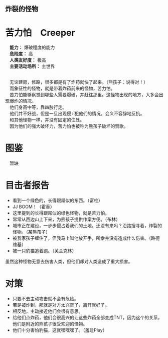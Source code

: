 ## 炸裂的怪物 ##
# 苦力怕　Creeper #
　**能力：** 爆破程度的能力</br>
　**危险度：** 高</br>
　**人类友好度：** 极高</br>
　**主要活动场所：** 主世界</br>
##  ##
　无论建房，修路，很多都是有了炸药就快了起来。（熊孩子：说得对！）</br>
　而象征性的怪物，就是带着炸药前来的怪物，苦力怕。</br>
　苦力怕能够察觉到哪些人需要爆破，并赶往那里。这怪物出现的地方，大多会出现爆炸的情况。</br>
　他们身高中等，靠四肢行走。</br>
　他们并不好战，但是一旦出现侵♀犯他们的情况。会义不容辞地反抗。</br>
　和其他怪物一样，并没有固定的住处。</br>
　因为他们的强大破坏力，苦力怕也被称为熊孩子破坏的赞歌。</br>

# 图鉴 #

　暂缺

# 目击者报告 #

- 看到一个绿色的，长得跟屌似的东西。（富柱）
- JJ BOOM！（霍香）
- 这里提到的长得跟屌似的绿色怪物，就是苦力怕。
- 常常从西边山上下来，为熊孩子提供作案方便。（布林）
- 城市正在建设，一步步侵占着我们的土地。还没有来吗？沿路搜寻着，炸裂的怪物。（某熊孩子）
- 被我家孩子缠住了，但我马上叫他放开手，所幸并没有造成什么伤害。（路德维基）
- 被一只豹猫追着跑。（芙兰克林）

虽然这种怪物无意去伤害人类，但他们却对人类造成了重大损害。

# 对策 #
- 只要不去主动攻击就不会有危险。
- 若是被炸到，那就是对方太兴奋了，离开就好了。
- 相反地，主动接近他们会很有意思。
- 给他们点炸药，他们会很高兴的让这些炸药全部变成TNT，因为这个的关系，他们是附近的熊孩子很受欢迎的怪物。
- 他们十分害怕豹猫，这就嘿嘿嘿了。（羞耻Play）